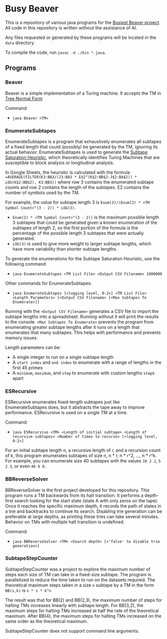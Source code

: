 # Busy Beaver
This is a repository of various java programs for the [Busiest Beaver project](https://wiki.bbchallenge.org/wiki/Main_Page).
All code in this repository is written without the assistance of AI.

Any files requested or generated by these programs will be located in the `data` directory.

To compile the code, run `javac -d ./bin *.java`.

## Programs
### Beaver
Beaver is a simple implementation of a Turing machine. It accepts the TM in [Tree Normal Form](https://wiki.bbchallenge.org/wiki/Tree_Normal_Form)

Command:
- `java Beaver <TM>`

### EnumerateSubtapes
EnumerateSubtapes is a program that exhaustively enumerates all subtapes of a fixed length that could /possibly/ be generated by the TM, ignoring its actual behavior.
EnumerateSubtapes is used to generate the [Subtape Saturation Heuristic](https://docs.google.com/spreadsheets/d/1j00LBxxp9W7uz1wZdMIvDCZ56eReuH0IGO9Z8-yybcQ/view?usp=sharing), which theoretically identifies Turing Machines that are susceptible to block analysis or longitudinal analysis.

In Google Sheets, the heuristic is calculated with the formula `=AVERAGE(FILTER(K3:BB3/(J3:BA3 * E$2^(K$2:BB$2-J$2:BA$2)) * LOG(K$2:BB$2), K3:BB3))` where row 3 contains the enumerated subtape counts and row 2 contains the length of the subtapes. E2 contains the number of symbols used by the TM.

For example, the value for subtape length 3 is `Enum(3)/(Enum(2) * <TM Symbol Count>^(3 - 2)) * LOG(3)`.
- `Enum(2) * <TM Symbol Count>^(3 - 2))` is the maximum possible length 3 subtapes that could be generated given a known enumeration of the subtapes of length 2, so the first portion of the formula is the percentage of the possible length 3 subtapes that were actually generated.
- `LOG(3)` is used to give more weight to larger subtape lengths, which have more variability than shorter subtape lengths.

To generate the enumerations for the Subtape Saturation Heuristic, use the following command:
- `java EnumerateSubtapes <TM List File> <Output CSV Filename> 1000000`

Other commands for EnumerateSubtapes:
- `java EnumerateSubtapes [<logging level, 0-2>] <TM List File> <Length Parameters> [<Output CSV Filename> [<Max Subtapes To Enumerate>]]`

Running with the `<Output CSV Filename>` generates a CSV file to import the subtape lengths into a spreadsheet. Running without it will print the results to the console.
`<Max Subtapes To Enumerate>` prevents the program from enumerating greater subtape lengths after it runs on a length that enumerates that many subtapes. This helps with performance and prevents memory issues.

Length parameters can be:
- A single integer to run on a single subtape length
- A `start index` and `end index` to enumerate with a range of lengths in the first 45 primes
- A `minimum`, `maximum`, and `step` to enumerate with custom lengths `step`s apart 

### ESRecursive
ESRecursive enumerates fixed-length subtapes just like EnumerateSubtapes does, but it abstracts the tape away to improve performance. ESRecursive is used on a single TM at a time.

Command:
- `java ESRecursive <TM> <Length of initial subtape> <Length of recursive subtapes> <Number of times to recurse> [<logging level, 0-2>]`

For an initial subtape length n, a recursive length of r, and a recursion count of k, this program enumerates subtapes of size n, n * r, n * r^2, ..., n * r^k.
For example, you can enumerate size 40 subtapes with the values `10 2 2`, `5 2 3`, or even `40 0 0`.

### BBReverseSolver
BBReverseSolver is the first project developed for this repository. This program runs a TM backwards from its halt transition. It performs a depth-first search looking for the start state (state A with only zeros on the tape). Once it reaches the specific maximum depth, it records the path of states in a trie and backtracks to continue its search. Disabling trie generation can be preferable at large depths, as printing these tries can take several minutes.
Behavior on TMs with multiple halt transition is undefined.

Command:
- `java BBReverseSolver <TM> <Search depth> [<'false' to disable trie generation>]`

### SubtapeStepCounter
SubtapeStepCounter was a project to explore the maximum number of steps each size of TM can take in a fixed-size subtape. The program is parallelized to reduce the time taken to run on the datasets required.
The theoretical maximum steps taken in a size `n` subtape by a TM in the form `BB(s,k)` is `n * s * k^n`

The result was that for BB(2) and BB(2,3), the maximum number of steps for halting TMs increases linearly with subtape length.
For BB(3,2), the maximum steps for halting TMs increased at half the rate of the theoretical maximum.
After BB(4), the maximum steps for halting TMs increased on the same order as the theoretical maximum.

SubtapeStepCounter does not support command line arguments.
